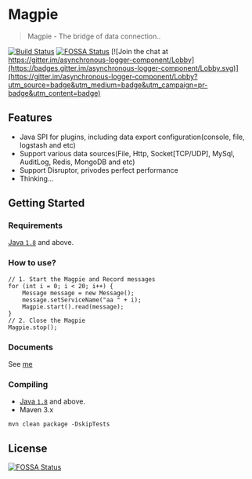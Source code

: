 # Magpie

> Magpie - The bridge of data connection..

[![Build Status](https://travis-ci.org/mstao/Magpie.svg?branch=master)](https://travis-ci.org/mstao/Magpie) [![FOSSA Status](https://app.fossa.io/api/projects/git%2Bgithub.com%2Fmstao%2FMagpie.svg?type=shield)](https://app.fossa.io/projects/git%2Bgithub.com%2Fmstao%2FMagpie?ref=badge_shield) [![Join the chat at https://gitter.im/asynchronous-logger-component/Lobby](https://badges.gitter.im/asynchronous-logger-component/Lobby.svg)](https://gitter.im/asynchronous-logger-component/Lobby?utm_source=badge&utm_medium=badge&utm_campaign=pr-badge&utm_content=badge)

## Features

- Java SPI for plugins, including data export configuration(console, file, logstash and etc)
- Support various data sources(File, Http, Socket[TCP/UDP], MySql, AuditLog, Redis, MongoDB and etc)
- Support Disruptor, privodes perfect performance
- Thinking...

## Getting Started

### Requirements

[Java `1.8`](https://www.oracle.com/technetwork/java/javase/downloads/jdk8-downloads-2133151.html) and above.

### How to use?

```
// 1. Start the Magpie and Record messages
for (int i = 0; i < 20; i++) {
    Message message = new Message();
    message.setServiceName("aa " + i);
    Magpie.start().read(message);
}
// 2. Close the Magpie
Magpie.stop();
```

### Documents

See [me](https://mingshan.fun/Magpie/)

### Compiling

- [Java `1.8`](https://www.oracle.com/technetwork/java/javase/downloads/jdk8-downloads-2133151.html) and above.<br>
- Maven 3.x

```
mvn clean package -DskipTests
```

## License

[![FOSSA Status](https://app.fossa.io/api/projects/git%2Bgithub.com%2Fmstao%2FMagpie.svg?type=large)](https://app.fossa.io/projects/git%2Bgithub.com%2Fmstao%2FMagpie?ref=badge_large)
